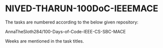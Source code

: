 # NIVED-THARUN-100DoC-IEEEMACE

The tasks are numbered according to the below given repository:

AnnaTheSloth284/100-Days-of-Code-IEEE-CS-SBC-MACE

Weeks are mentioned in the task titles.




